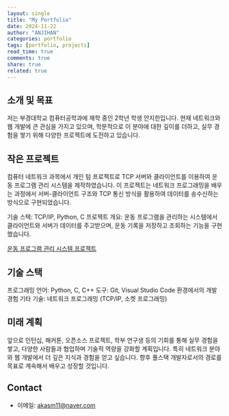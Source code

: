 ```yaml
---
layout: single
title: "My Portfolio"
date: 2024-11-22
author: "ANJIHAN"
categories: portfolio
tags: [portfolio, projects]
read_time: true
comments: true
share: true
related: true
---
```

## 소개 및 목표
저는 부경대학교 컴퓨터공학과에 재학 중인 2학년 학생 안지한입니다. 현재 네트워크와 웹 개발에 큰 관심을 가지고 있으며, 학문적으로 이 분야에 대한 깊이를 더하고, 실무 경험을 쌓기 위해 다양한 프로젝트에 도전하고 있습니다.

## 작은 프로젝트
컴퓨터 네트워크 과목에서 개인 텀 프로젝트로 TCP 서버와 클라이언트를 이용하여 운동 프로그램 관리 시스템을 제작하였습니다. 이 프로젝트는 네트워크 프로그래밍을 배우는 과정에서 서버-클라이언트 구조와 TCP 통신 방식을 활용하여 데이터를 송수신하는 방식으로 구현되었습니다.

기술 스택: TCP/IP, Python, C
프로젝트 개요: 운동 프로그램을 관리하는 시스템에서 클라이언트와 서버가 데이터를 주고받으며, 운동 기록을 저장하고 조회하는 기능을 구현했습니다.

[운동 프로그램 관리 시스템 프로젝트](https://github.com/anjihan9058/anjihan9058.github.io/blob/master/projects/project.cpp)

## 기술 스택
프로그래밍 언어: Python, C, C++
도구: Git, Visual Studio Code 환경에서의 개발 경험
기타 기술: 네트워크 프로그래밍 (TCP/IP, 소켓 프로그래밍)

## 미래 계획
앞으로 인턴십, 해커톤, 오픈소스 프로젝트, 학부 연구생 등의 기회를 통해 실무 경험을 쌓고, 다양한 사람들과 협업하며 기술적 역량을 강화할 계획입니다. 특히 네트워크 분야와 웹 개발에서 더 깊은 지식과 경험을 얻고 싶습니다. 향후 풀스택 개발자로서의 경로를 목표로 계속해서 배우고 성장할 것입니다.

## Contact
- 이메일: akasm11@naver.com
